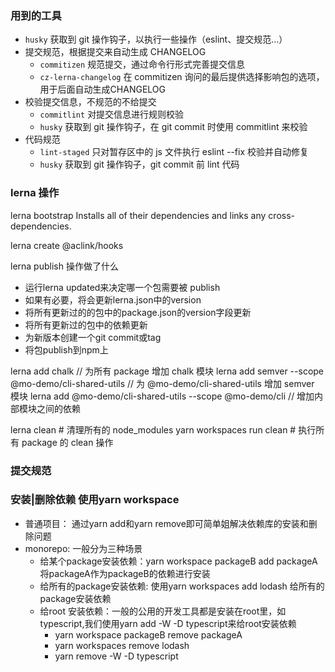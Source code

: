 ### 用到的工具

-   `husky` 获取到 git 操作钩子，以执行一些操作（eslint、提交规范...）
-   提交规范，根据提交来自动生成 CHANGELOG
    -   `commitizen` 规范提交，通过命令行形式完善提交信息
    -   `cz-lerna-changelog` 在 commitizen 询问的最后提供选择影响包的选项，用于后面自动生成CHANGELOG
-   校验提交信息，不规范的不给提交
    -   `commitlint` 对提交信息进行规则校验
    -   `husky` 获取到 git 操作钩子，在 git commit 时使用 commitlint 来校验
-   代码规范
    -   `lint-staged` 只对暂存区中的 js 文件执行 eslint --fix 校验并自动修复
    -   `husky` 获取到 git 操作钩子，git commit 前 lint 代码

### lerna 操作

lerna bootstrap Installs all of their dependencies and links any cross-dependencies.

lerna create @aclink/hooks

lerna publish 操作做了什么

- 运行lerna updated来决定哪一个包需要被 publish
- 如果有必要，将会更新lerna.json中的version
- 将所有更新过的的包中的package.json的version字段更新
- 将所有更新过的包中的依赖更新
- 为新版本创建一个git commit或tag
- 将包publish到npm上

lerna add chalk // 为所有 package 增加 chalk 模块
lerna add semver --scope @mo-demo/cli-shared-utils // 为 @mo-demo/cli-shared-utils 增加 semver 模块
lerna add @mo-demo/cli-shared-utils --scope @mo-demo/cli // 增加内部模块之间的依赖

lerna clean # 清理所有的 node_modules
yarn workspaces run clean # 执行所有 package 的 clean 操作

### 提交规范

### 安装|删除依赖 使用yarn workspace
- 普通项目： 通过yarn add和yarn remove即可简单姐解决依赖库的安装和删除问题
- monorepo: 一般分为三种场景
  -  给某个package安装依赖：yarn workspace packageB add packageA 将packageA作为packageB的依赖进行安装
  -  给所有的package安装依赖: 使用yarn workspaces add lodash 给所有的package安装依赖
  -  给root 安装依赖：一般的公用的开发工具都是安装在root里，如typescript,我们使用yarn add -W -D typescript来给root安装依赖
     - yarn workspace packageB remove packageA
     - yarn workspaces remove lodash
     - yarn remove -W -D typescript

